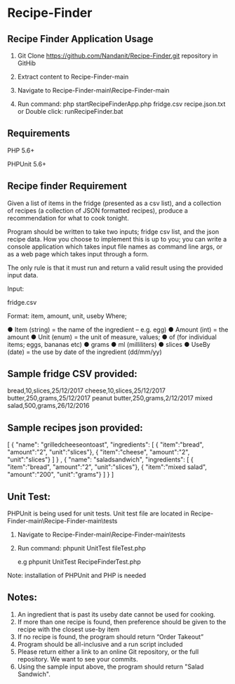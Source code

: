 # Recipe-Finder



Recipe Finder Application Usage
-------------------------------

1. Git Clone https://github.com/Nandanit/Recipe-Finder.git repository in GitHib

2. Extract content to Recipe-Finder-main

3. Navigate to Recipe-Finder-main\Recipe-Finder-main

4. Run command: php startRecipeFinderApp.php fridge.csv recipe.json.txt 
			or
	Double click: runRecipeFinder.bat

Requirements
--------------------------------
PHP 5.6+

PHPUnit 5.6+

Recipe finder Requirement
-------------------------------
Given a list of items in the fridge (presented as a csv list), and a collection of recipes (a collection of JSON formatted recipes), produce a recommendation for what to cook tonight.

Program should be written to take two inputs; fridge csv list, and the json recipe data. How you choose to implement this is up to you; you can write a console application which takes input file names as command line args, or as a web page which takes input through a form.

The only rule is that it must run and return a valid result using the provided input data.

Input: 
 
fridge.csv 

 Format: item, amount, unit, use​by 
 Where; 

 ● Item (string) = the name of the ingredient – e.g. egg) 
 ● Amount (int) = the amount 
 ● Unit (enum) = the unit of measure, values; 
 ● of (for individual items; eggs, bananas etc) 
 ● grams 
 ● ml (milliliters) 
 ● slices 
 ● Use​By (date) = the use by date of the ingredient (dd/mm/yy) 
 

Sample fridge CSV provided:
--------------------------------
bread,10,slices,25/12/2017
cheese,10,slices,25/12/2017
butter,250,grams,25/12/2017
peanut butter,250,grams,2/12/2017
mixed salad,500,grams,26/12/2016


Sample recipes json provided:
---------------------------------
[ 
	{ 
		"name": "grilledcheeseontoast", 
		"ingredients": [ 
							{ "item":"bread", "amount":"2", "unit":"slices"}, 
							{ "item":"cheese", "amount":"2", "unit":"slices"} 
						] 
	} 
	, 
	{ 
		"name": "saladsandwich", 
		"ingredients": [ 
							{ "item":"bread", "amount":"2", "unit":"slices"}, 
							{ "item":"mixed salad", "amount":"200", "unit":"grams"} 
						] 
	} 
] 
	


Unit Test:
-----------------------------
PHPUnit is being used for unit tests. Unit test file are located in Recipe-Finder-main\Recipe-Finder-main\tests

1. Navigate to Recipe-Finder-main\Recipe-Finder-main\tests

2. Run command: phpunit UnitTest fileTest.php

	e.g phpunit UnitTest RecipeFinderTest.php

Note: installation of PHPUnit and PHP is needed
	
Notes:
----------------------------
1. An ingredient that is past its useby date cannot be used for cooking.
2. If more than one recipe is found, then preference should be given to the recipe with the closest use-by item
3. If no recipe is found, the program should return “Order Takeout”
4. Program should be all-inclusive and a run script included
5. Please return either a link to an online Git repository, or the full repository. We want to see your commits.
7. Using the sample input above, the program should return "Salad Sandwich".









 





















